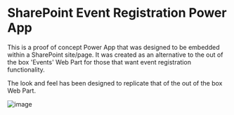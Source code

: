 # SharePoint Event Registration Power App
This is a proof of concept Power App that was designed to be embedded within a SharePoint site/page. It was created as an alternative to the out of the box 'Events' Web Part for those that want event registration functionality.

The look and feel has been designed to replicate that of the out of the box Web Part.

![image](https://user-images.githubusercontent.com/12395485/130237967-627e66c6-9ad3-4991-b14a-ced7e1207f21.png)
